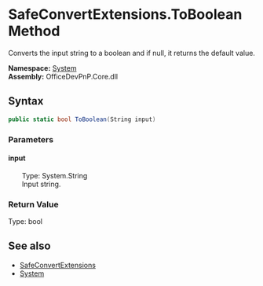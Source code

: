 # SafeConvertExtensions.ToBoolean Method  
 Converts the input string to a boolean and if null, it returns the default value.   

**Namespace:** [System](System.md)  
**Assembly:** OfficeDevPnP.Core.dll  
## Syntax
```C#
public static bool ToBoolean(String input)
```
### Parameters
#### input  
&emsp;&emsp;Type: System.String  
&emsp;&emsp;Input string.  

  

### Return Value
Type: bool  

## See also
- [SafeConvertExtensions](System.SafeConvertExtensions.md) 
- [System](System.md) 
